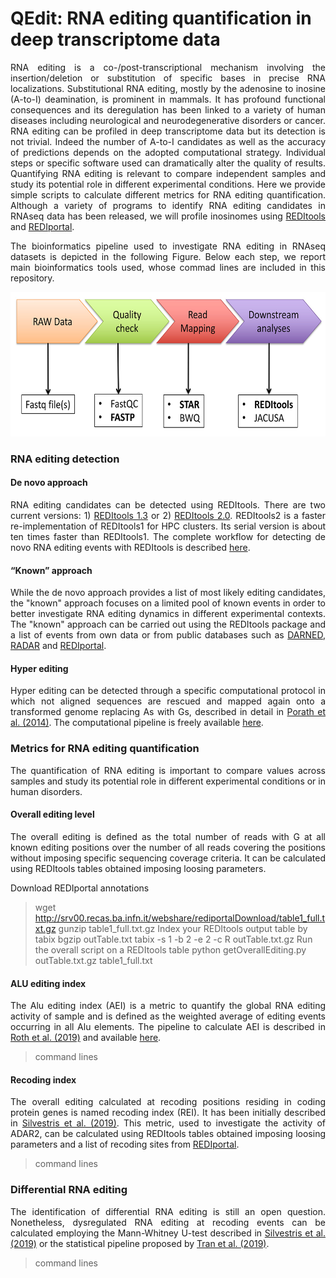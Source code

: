 <html xmlns="http://www.w3.org/1999/xhtml">
  <head>
    <meta http-equiv="Content-Type" content="text/html; charset=utf-8" />  
  </head>
  <body>
<div>
<h1>QEdit: RNA editing quantification in deep transcriptome data</h1>
</div> 
<p align="justify">
RNA editing is a co-/post-transcriptional mechanism involving the insertion/deletion or substitution of specific bases in precise RNA localizations. Substitutional RNA editing, mostly by the adenosine to inosine (A-to-I) deamination, is prominent in mammals.
It has profound functional consequences and its deregulation has been linked to a variety of human diseases including neurological and neurodegenerative disorders or cancer.
RNA editing can be profiled in deep transcriptome data but its detection is not trivial. Indeed the number of A-to-I candidates as well as the accuracy of predictions depends on the adopted computational strategy. Individual steps or specific software used can dramatically alter the quality of results.
Quantifying RNA editing is relevant to compare independent samples and study its potential role in different experimental conditions.
Here we provide simple scripts to calculate different metrics for RNA editing quantification.
Although a variety of programs to identify RNA editing candidates in RNAseq data has been released, we will profile inosinomes using <a href="https://github.com/BioinfoUNIBA/REDItools">REDItools</a> and <a href="http://srv00.recas.ba.infn.it/atlas/index.html">REDIportal</a>.
</p>
<p align="justify">The bioinformatics pipeline used to investigate RNA editing in RNAseq datasets is depicted in the following Figure. Below each step, we report main bioinformatics tools used, whose commad lines are included in this repository.
</p>  
<div align="center"><img src="fig1_qedit.jpg" height="231" width="600"></div>
<h3>RNA editing detection</h3>
<h4>De novo approach</h4>
<p align="justify">
RNA editing candidates can be detected using REDItools. There are two current versions: 1) <a href="https://github.com/BioinfoUNIBA/REDItools">REDItools 1.3</a> or 2) <a href="https://github.com/BioinfoUNIBA/REDItools2">REDItools 2.0</a>.
REDItools2 is a faster re-implementation of REDItools1 for HPC clusters. Its serial version is about ten times faster than REDItools1.
The complete workflow for detecting de novo RNA editing events with REDItools is described <a href="https://github.com/BioinfoUNIBA/REDItools#Nature%20Protocol%20scripts">here</a>.
</p>
<h4>“Known” approach</h4>
<p align="justify">While the de novo approach provides a list of most likely editing candidates, the "known" approach focuses on a limited pool of known events in order to better investigate RNA editing dynamics in different experimental contexts. The "known" approach can be carried out using the REDItools package and a list of events from own data or from public databases such as <a href="https://darned.ucc.ie/">DARNED</a>, <a href="http://rnaedit.com/">RADAR</a> and <a href="http://srv00.recas.ba.infn.it/atlas/index.html">REDIportal</a>.</p>

<h4>Hyper editing</h4>
<p align="justify">Hyper editing can be detected through a specific computational protocol in which not aligned sequences are rescued and mapped again onto a transformed genome replacing As with Gs, described in detail in <a href="https://www.ncbi.nlm.nih.gov/pubmed/25158696">Porath et al. (2014)</a>. The computational pipeline is freely available <a href="https://github.com/hagitpt/Hyper-editing">here</a>.

<h3>Metrics for RNA editing quantification</h3>
<p align="justify">The quantification of RNA editing is important to compare values across samples and study its potential role in different experimental conditions or in human disorders.</p>

<h4>Overall editing level</h4>
<p align="justify">The overall editing is defined as the total number of reads with G at all known editing positions over the number of all reads covering the positions without imposing specific sequencing coverage criteria. It can be calculated using REDItools tables obtained imposing loosing parameters.</p>

Download REDIportal annotations
> wget http://srv00.recas.ba.infn.it/webshare/rediportalDownload/table1_full.txt.gz
> gunzip table1_full.txt.gz
Index your REDItools output table by tabix
> bgzip outTable.txt
> tabix -s 1 -b 2 -e 2 -c R outTable.txt.gz
Run the overall script on a REDItools table
> python getOverallEditing.py outTable.txt.gz table1_full.txt

<h4>ALU editing index</h4>
<p align="justify">The Alu editing index (AEI) is a metric to quantify the global RNA editing activity of sample and is defined as the weighted average of editing events occurring in all Alu elements. The pipeline to calculate AEI is described in <a href="https://www.ncbi.nlm.nih.gov/pubmed/31636457">Roth et al. (2019)</a> and available <a href="https://github.com/a2iEditing/RNAEditingIndexer">here</a>.</p>

> command lines

<h4>Recoding index</h4>
<p align="justify">The overall editing calculated at recoding positions residing in coding protein genes is named recoding index (REI). It has been initially described in <a href="https://www.ncbi.nlm.nih.gov/pubmed/30760294">Silvestris et al. (2019)</a>. This metric, used to investigate the activity of ADAR2, can be calculated using REDItools tables obtained imposing loosing parameters and a list of recoding sites from <a href="http://srv00.recas.ba.infn.it/atlas/index.html">REDIportal</a>.</p>

> command lines

<h3>Differential RNA editing</h3>
<p align="justify">The identification of differential RNA editing is still an open question. Nonetheless, dysregulated RNA editing at recoding events can be calculated employing the Mann-Whitney U-test described in <a href="https://www.ncbi.nlm.nih.gov/pubmed/30760294">Silvestris et al. (2019)</a> or the statistical pipeline proposed by <a href="https://www.ncbi.nlm.nih.gov/pubmed/30559470">Tran et al. (2019)</a>.</p>

> command lines

</body>
</html>
